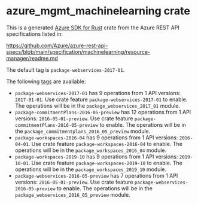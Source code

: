 # azure_mgmt_machinelearning crate

This is a generated [Azure SDK for Rust](https://github.com/Azure/azure-sdk-for-rust) crate from the Azure REST API specifications listed in:

https://github.com/Azure/azure-rest-api-specs/blob/main/specification/machinelearning/resource-manager/readme.md

The default tag is `package-webservices-2017-01`.

The following [tags](https://github.com/Azure/azure-sdk-for-rust/blob/main/services/tags.md) are available:

- `package-webservices-2017-01` has 9 operations from 1 API versions: `2017-01-01`. Use crate feature `package-webservices-2017-01` to enable. The operations will be in the `package_webservices_2017_01` module.
- `package-commitmentPlans-2016-05-preview` has 12 operations from 1 API versions: `2016-05-01-preview`. Use crate feature `package-commitmentPlans-2016-05-preview` to enable. The operations will be in the `package_commitmentplans_2016_05_preview` module.
- `package-workspaces-2016-04` has 9 operations from 1 API versions: `2016-04-01`. Use crate feature `package-workspaces-2016-04` to enable. The operations will be in the `package_workspaces_2016_04` module.
- `package-workspaces-2019-10` has 9 operations from 1 API versions: `2019-10-01`. Use crate feature `package-workspaces-2019-10` to enable. The operations will be in the `package_workspaces_2019_10` module.
- `package-webservices-2016-05-preview` has 7 operations from 1 API versions: `2016-05-01-preview`. Use crate feature `package-webservices-2016-05-preview` to enable. The operations will be in the `package_webservices_2016_05_preview` module.